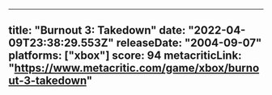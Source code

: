 
---
title: "Burnout 3: Takedown"
date: "2022-04-09T23:38:29.553Z"
releaseDate: "2004-09-07"
platforms: ["xbox"]
score: 94
metacriticLink: "https://www.metacritic.com/game/xbox/burnout-3-takedown"
---
